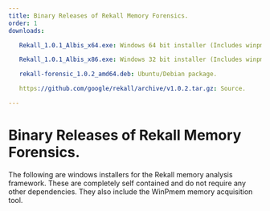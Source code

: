 ```yaml
---
title: Binary Releases of Rekall Memory Forensics.
order: 1
downloads:

   Rekall_1.0.1_Albis_x64.exe: Windows 64 bit installer (Includes winpmem and ipython notebook).

   Rekall_1.0.1_Albis_x86.exe: Windows 32 bit installer (Includes winpmem and ipython notebook).

   rekall-forensic_1.0.2_amd64.deb: Ubuntu/Debian package.

   https://github.com/google/rekall/archive/v1.0.2.tar.gz: Source.

---
```

Binary Releases of Rekall Memory Forensics.
===========================================

The following are windows installers for the Rekall memory analysis
framework. These are completely self contained and do not require any other
dependencies. They also include the WinPmem memory acquisition tool.
